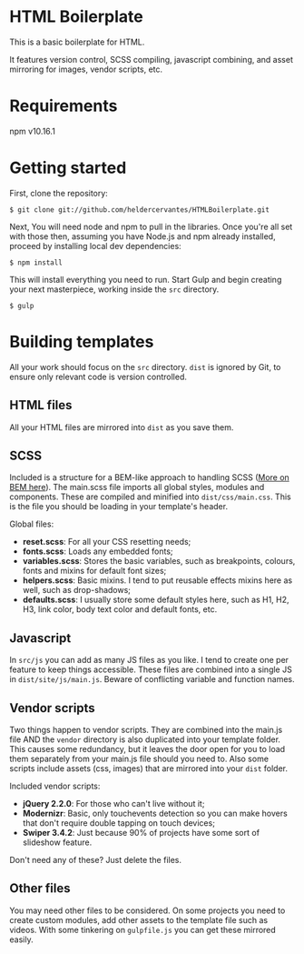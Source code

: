 # HTML Boilerplate
This is a basic boilerplate for HTML.

It features version control, SCSS compiling, javascript combining, and asset mirroring for images, vendor scripts, etc.


# Requirements

npm v10.16.1


# Getting started

First, clone the repository:

```
$ git clone git://github.com/heldercervantes/HTMLBoilerplate.git
```

Next, You will need node and npm to pull in the libraries. Once you're all set with those then, assuming you have Node.js and npm already installed, proceed by installing local dev dependencies:

```
$ npm install
```

This will install everything you need to run. Start Gulp and begin creating your next masterpiece, working inside the `src` directory.

```
$ gulp
```



# Building templates

All your work should focus on the `src` directory. `dist` is ignored by Git, to ensure only relevant code is version controlled.

## HTML files

All your HTML files are mirrored into `dist` as you save them.

## SCSS

Included is a structure for a BEM-like approach to handling SCSS ([More on BEM here](http://getbem.com/)). The main.scss file imports all global styles, modules and components. These are compiled and minified into `dist/css/main.css`. This is the file you should be loading in your template's header.

Global files:
- **reset.scss**: For all your CSS resetting needs;
- **fonts.scss**: Loads any embedded fonts;
- **variables.scss**: Stores the basic variables, such as breakpoints, colours, fonts and mixins for default font sizes;
- **helpers.scss**: Basic mixins. I tend to put reusable effects mixins here as well, such as drop-shadows;
- **defaults.scss**: I usually store some default styles here, such as H1, H2, H3, link color, body text color and default fonts, etc.

## Javascript

In `src/js` you can add as many JS files as you like. I tend to create one per feature to keep things accessible. These files are combined into a single JS in `dist/site/js/main.js`. Beware of conflicting variable and function names.

## Vendor scripts

Two things happen to vendor scripts. They are combined into the main.js file AND the `vendor` directory is also duplicated into your template folder. This causes some redundancy, but it leaves the door open for you to load them separately from your main.js file should you need to. Also some scripts include assets (css, images) that are mirrored into your `dist` folder.

Included vendor scripts:
- **jQuery 2.2.0**: For those who can't live without it;
- **Modernizr**: Basic, only touchevents detection so you can make hovers that don't require double tapping on touch devices;
- **Swiper 3.4.2**: Just because 90% of projects have some sort of slideshow feature.

Don't need any of these? Just delete the files.

## Other files

You may need other files to be considered. On some projects you need to create custom modules, add other assets to the template file such as videos. With some tinkering on `gulpfile.js` you can get these mirrored easily.
